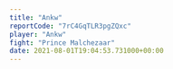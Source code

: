 ```yaml
---
title: "Ankw"
reportCode: "7rC4GqTLR3pgZQxc"
player: "Ankw"
fight: "Prince Malchezaar"
date: 2021-08-01T19:04:53.731000+00:00
---
```

